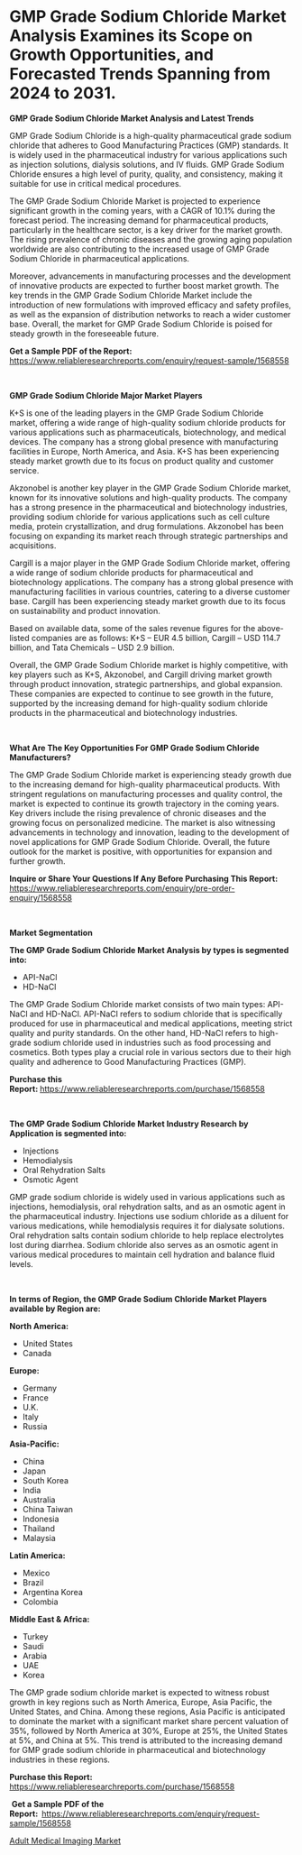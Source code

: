 <p><h1>GMP Grade Sodium Chloride Market Analysis Examines its Scope on Growth Opportunities, and Forecasted Trends Spanning from 2024 to 2031.</h1></p><p><strong>GMP Grade Sodium Chloride Market Analysis and Latest Trends</strong></p>
<p><p>GMP Grade Sodium Chloride is a high-quality pharmaceutical grade sodium chloride that adheres to Good Manufacturing Practices (GMP) standards. It is widely used in the pharmaceutical industry for various applications such as injection solutions, dialysis solutions, and IV fluids. GMP Grade Sodium Chloride ensures a high level of purity, quality, and consistency, making it suitable for use in critical medical procedures.</p><p>The GMP Grade Sodium Chloride Market is projected to experience significant growth in the coming years, with a CAGR of 10.1% during the forecast period. The increasing demand for pharmaceutical products, particularly in the healthcare sector, is a key driver for the market growth. The rising prevalence of chronic diseases and the growing aging population worldwide are also contributing to the increased usage of GMP Grade Sodium Chloride in pharmaceutical applications.</p><p>Moreover, advancements in manufacturing processes and the development of innovative products are expected to further boost market growth. The key trends in the GMP Grade Sodium Chloride Market include the introduction of new formulations with improved efficacy and safety profiles, as well as the expansion of distribution networks to reach a wider customer base. Overall, the market for GMP Grade Sodium Chloride is poised for steady growth in the foreseeable future.</p></p>
<p><strong>Get a Sample PDF of the Report:&nbsp;</strong> <a href="https://www.reliableresearchreports.com/enquiry/request-sample/1568558">https://www.reliableresearchreports.com/enquiry/request-sample/1568558</a></p>
<p>&nbsp;</p>
<p><strong>GMP Grade Sodium Chloride Major Market Players</strong></p>
<p><p>K+S is one of the leading players in the GMP Grade Sodium Chloride market, offering a wide range of high-quality sodium chloride products for various applications such as pharmaceuticals, biotechnology, and medical devices. The company has a strong global presence with manufacturing facilities in Europe, North America, and Asia. K+S has been experiencing steady market growth due to its focus on product quality and customer service.</p><p>Akzonobel is another key player in the GMP Grade Sodium Chloride market, known for its innovative solutions and high-quality products. The company has a strong presence in the pharmaceutical and biotechnology industries, providing sodium chloride for various applications such as cell culture media, protein crystallization, and drug formulations. Akzonobel has been focusing on expanding its market reach through strategic partnerships and acquisitions.</p><p>Cargill is a major player in the GMP Grade Sodium Chloride market, offering a wide range of sodium chloride products for pharmaceutical and biotechnology applications. The company has a strong global presence with manufacturing facilities in various countries, catering to a diverse customer base. Cargill has been experiencing steady market growth due to its focus on sustainability and product innovation.</p><p>Based on available data, some of the sales revenue figures for the above-listed companies are as follows: K+S – EUR 4.5 billion, Cargill – USD 114.7 billion, and Tata Chemicals – USD 2.9 billion.</p><p>Overall, the GMP Grade Sodium Chloride market is highly competitive, with key players such as K+S, Akzonobel, and Cargill driving market growth through product innovation, strategic partnerships, and global expansion. These companies are expected to continue to see growth in the future, supported by the increasing demand for high-quality sodium chloride products in the pharmaceutical and biotechnology industries.</p></p>
<p>&nbsp;</p>
<p><strong>What Are The Key Opportunities For GMP Grade Sodium Chloride Manufacturers?</strong></p>
<p><p>The GMP Grade Sodium Chloride market is experiencing steady growth due to the increasing demand for high-quality pharmaceutical products. With stringent regulations on manufacturing processes and quality control, the market is expected to continue its growth trajectory in the coming years. Key drivers include the rising prevalence of chronic diseases and the growing focus on personalized medicine. The market is also witnessing advancements in technology and innovation, leading to the development of novel applications for GMP Grade Sodium Chloride. Overall, the future outlook for the market is positive, with opportunities for expansion and further growth.</p></p>
<p><strong>Inquire or Share Your Questions If Any Before Purchasing This Report:</strong> <a href="https://www.reliableresearchreports.com/enquiry/pre-order-enquiry/1568558">https://www.reliableresearchreports.com/enquiry/pre-order-enquiry/1568558</a></p>
<p>&nbsp;</p>
<p><strong>Market Segmentation</strong></p>
<p><strong>The GMP Grade Sodium Chloride Market Analysis by types is segmented into:</strong></p>
<p><ul><li>API-NaCl</li><li>HD-NaCl</li></ul></p>
<p><p>The GMP Grade Sodium Chloride market consists of two main types: API-NaCl and HD-NaCl. API-NaCl refers to sodium chloride that is specifically produced for use in pharmaceutical and medical applications, meeting strict quality and purity standards. On the other hand, HD-NaCl refers to high-grade sodium chloride used in industries such as food processing and cosmetics. Both types play a crucial role in various sectors due to their high quality and adherence to Good Manufacturing Practices (GMP).</p></p>
<p><strong>Purchase this Report:&nbsp;</strong><a href="https://www.reliableresearchreports.com/purchase/1568558">https://www.reliableresearchreports.com/purchase/1568558</a></p>
<p>&nbsp;</p>
<p><strong>The GMP Grade Sodium Chloride Market Industry Research by Application is segmented into:</strong></p>
<p><ul><li>Injections</li><li>Hemodialysis</li><li>Oral Rehydration Salts</li><li>Osmotic Agent</li></ul></p>
<p><p>GMP grade sodium chloride is widely used in various applications such as injections, hemodialysis, oral rehydration salts, and as an osmotic agent in the pharmaceutical industry. Injections use sodium chloride as a diluent for various medications, while hemodialysis requires it for dialysate solutions. Oral rehydration salts contain sodium chloride to help replace electrolytes lost during diarrhea. Sodium chloride also serves as an osmotic agent in various medical procedures to maintain cell hydration and balance fluid levels.</p></p>
<p>&nbsp;</p>
<p><strong>In terms of Region, the GMP Grade Sodium Chloride Market Players available by Region are:</strong></p>
<p>
    <p> <strong> North America: </strong>
        <ul>
            <li>United States</li>
            <li>Canada</li>
        </ul>
        </p> 
    <p> <strong> Europe: </strong>
        <ul>
            <li>Germany</li>
            <li>France</li>
            <li>U.K.</li>
            <li>Italy</li>
            <li>Russia</li>
        </ul>
        </p> 
    <p> <strong> Asia-Pacific: </strong>
        <ul>
            <li>China</li>
            <li>Japan</li>
            <li>South Korea</li>
            <li>India</li>
            <li>Australia</li>
            <li>China Taiwan</li>
            <li>Indonesia</li>
            <li>Thailand</li>
            <li>Malaysia</li>
        </ul>
        </p> 
    <p> <strong> Latin America: </strong>
        <ul>
            <li>Mexico</li>
            <li>Brazil</li>
            <li>Argentina Korea</li>
            <li>Colombia</li>
        </ul>
        </p> 
    <p> <strong> Middle East & Africa: </strong>
        <ul>
            <li>Turkey</li>
            <li>Saudi</li>
            <li>Arabia</li>
            <li>UAE</li>
            <li>Korea</li>
        </ul>
    </p>
    </p>
<p><p>The GMP grade sodium chloride market is expected to witness robust growth in key regions such as North America, Europe, Asia Pacific, the United States, and China. Among these regions, Asia Pacific is anticipated to dominate the market with a significant market share percent valuation of 35%, followed by North America at 30%, Europe at 25%, the United States at 5%, and China at 5%. This trend is attributed to the increasing demand for GMP grade sodium chloride in pharmaceutical and biotechnology industries in these regions.</p></p>
<p><strong>Purchase this Report: </strong><a href="https://www.reliableresearchreports.com/purchase/1568558">https://www.reliableresearchreports.com/purchase/1568558</a></p>
<p>&nbsp;<strong>Get a Sample PDF of the Report:&nbsp;&nbsp;</strong><a href="https://www.reliableresearchreports.com/enquiry/request-sample/1568558">https://www.reliableresearchreports.com/enquiry/request-sample/1568558</a></p>
<p><strong></strong></p>
<p><p><a href="https://github.com/mbisetmhermsr/Market-Research-Report-List-1/blob/main/adult-medical-imaging-market.md">Adult Medical Imaging Market</a></p></p>